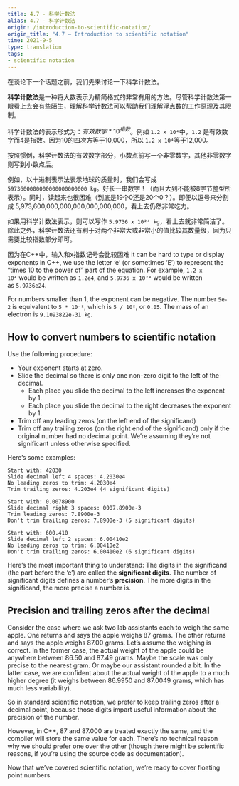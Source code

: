 ```yaml
---
title: 4.7 - 科学计数法
alias: 4.7 - 科学计数法
origin: /introduction-to-scientific-notation/
origin_title: "4.7 — Introduction to scientific notation"
time: 2021-9-5
type: translation
tags:
- scientific notation
---
```


在谈论下一个话题之前，我们先来讨论一下科学计数法。

**科学计数法**是一种将大数表示为精简格式的非常有用的方法。尽管科学计数法第一眼看上去会有些陌生，理解科学计数法可以帮助我们理解浮点数的工作原理及其限制。

科学计数法的表示形式为：$有效数字 * 10^{指数}$。例如 `1.2 x 10⁴`中，`1.2` 是有效数字而4是指数。因为10的四次方等于10,000，所以 `1.2 x 10⁴`等于12,000。

按照惯例，科学计数法的有效数字部分，小数点前写一个非零数字，其他非零数字则写到小数点后。

例如，以十进制表示法表示地球的质量时，我们会写成`5973600000000000000000000 kg`。好长一串数字！（而且大到不能被8字节整型所表示）。同时，读起来也很困难（到底是19个0还是20个0？）。即便以逗号来分割成 5,973,600,000,000,000,000,000,000，看上去仍然非常吃力。

如果用科学计数法表示，则可以写作 `5.9736 x 10²⁴ kg`，看上去就非常简洁了。除此之外，科学计数法还有利于对两个非常大或非常小的值比较其数量级，因为只需要比较指数部分即可。

因为在C++中，输入和x指数记号会比较困难 it can be hard to type or display exponents in C++, we use the letter ‘e’ (or sometimes ‘E’) to represent the “times 10 to the power of” part of the equation. For example, `1.2 x 10⁴` would be written as `1.2e4`, and `5.9736 x 10²⁴` would be written as `5.9736e24`.

For numbers smaller than 1, the exponent can be negative. The number `5e-2` is equivalent to `5 * 10⁻²`, which is `5 / 10²`, or `0.05`. The mass of an electron is `9.1093822e-31 kg`.

## How to convert numbers to scientific notation

Use the following procedure:

-   Your exponent starts at zero.
-   Slide the decimal so there is only one non-zero digit to the left of the decimal.
    -   Each place you slide the decimal to the left increases the exponent by 1.
    -   Each place you slide the decimal to the right decreases the exponent by 1.
-   Trim off any leading zeros (on the left end of the significand)
-   Trim off any trailing zeros (on the right end of the significand) only if the original number had no decimal point. We’re assuming they’re not significant unless otherwise specified.

Here’s some examples:

```
Start with: 42030
Slide decimal left 4 spaces: 4.2030e4
No leading zeros to trim: 4.2030e4
Trim trailing zeros: 4.203e4 (4 significant digits)
```

```
Start with: 0.0078900
Slide decimal right 3 spaces: 0007.8900e-3
Trim leading zeros: 7.8900e-3
Don't trim trailing zeros: 7.8900e-3 (5 significant digits)
```

```
Start with: 600.410
Slide decimal left 2 spaces: 6.00410e2
No leading zeros to trim: 6.00410e2
Don't trim trailing zeros: 6.00410e2 (6 significant digits)
```

Here’s the most important thing to understand: The digits in the significand (the part before the ‘e’) are called the **significant digits**. The number of significant digits defines a number’s **precision**. The more digits in the significand, the more precise a number is.

## Precision and trailing zeros after the decimal

Consider the case where we ask two lab assistants each to weigh the same apple. One returns and says the apple weighs 87 grams. The other returns and says the apple weighs 87.00 grams. Let’s assume the weighing is correct. In the former case, the actual weight of the apple could be anywhere between 86.50 and 87.49 grams. Maybe the scale was only precise to the nearest gram. Or maybe our assistant rounded a bit. In the latter case, we are confident about the actual weight of the apple to a much higher degree (it weighs between 86.9950 and 87.0049 grams, which has much less variability).

So in standard scientific notation, we prefer to keep trailing zeros after a decimal point, because those digits impart useful information about the precision of the number.

However, in C++, 87 and 87.000 are treated exactly the same, and the compiler will store the same value for each. There’s no technical reason why we should prefer one over the other (though there might be scientific reasons, if you’re using the source code as documentation).

Now that we’ve covered scientific notation, we’re ready to cover floating point numbers.